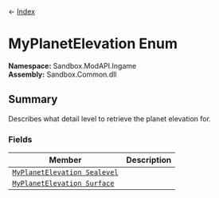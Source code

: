 ← [Index](index.md)
# MyPlanetElevation Enum
**Namespace:** Sandbox.ModAPI.Ingame  
**Assembly:** Sandbox.Common.dll  
## Summary
Describes what detail level to retrieve the planet elevation for.
### Fields
|Member|Description|
|---|---|
|[`MyPlanetElevation Sealevel`](Sandbox.ModAPI.Ingame.Sealevel)||
|[`MyPlanetElevation Surface`](Sandbox.ModAPI.Ingame.Surface)||

